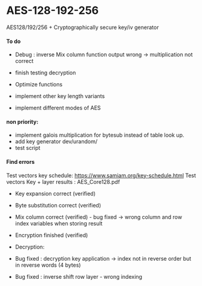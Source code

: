 # AES-128-192-256
AES128/192/256 + Cryptographically secure key/iv generator


#### To do
- Debug : inverse Mix column function output wrong -> multiplication not correct
- finish testing decryption
- Optimize functions

- implement other key length variants 
- implement different modes of AES


#### non priority:
- implement galois multiplication for bytesub instead of table look up.
- add key generator dev/urandom/
- test script


#### Find errors

Test vectors  key schedule: https://www.samiam.org/key-schedule.html
Test vectors Key + layer results : AES_Core128.pdf

- Key expansion correct (verified)

- Byte substitution correct (verified)

- Mix column correct (verified) 
		- bug fixed -> wrong column and row index variables when storing result

- Encryption finished (verified)


- Decryption:

- Bug fixed : decryption key application -> index not in reverse order but in reverse words (4 bytes)

- Bug fixed : inverse shift row layer - wrong indexing

